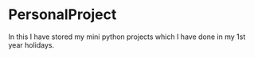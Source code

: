 # PersonalProject
In this I have stored my mini python projects which I have done in my 1st year holidays.
